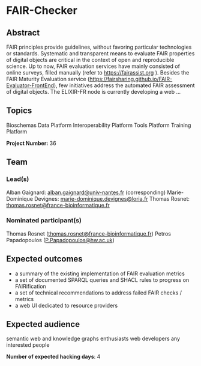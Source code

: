 # FAIR-Checker

## Abstract

FAIR principles provide guidelines, without favoring particular technologies or standards. Systematic and transparent means to evaluate FAIR properties of digital objects are critical in the context of open and reproducible science. Up to now, FAIR evaluation services have mainly consisted of online surveys, filled manually (refer to https://fairassist.org ). Besides the FAIR Maturity Evaluation service (https://fairsharing.github.io/FAIR-Evaluator-FrontEnd), few initiatives address the automated FAIR assessment of digital objects. The ELIXIR-FR node is currently developing a web ...

## Topics

Bioschemas
 Data Platform
 Interoperability Platform
 Tools Platform
 Training Platform

**Project Number:** 36

## Team

### Lead(s)

Alban Gaignard: alban.gaignard@univ-nantes.fr (corresponding) 
 Marie-Dominique Devignes: marie-dominique.devignes@loria.fr 
 Thomas Rosnet: thomas.rosnet@france-bioinformatique.fr

### Nominated participant(s)

Thomas Rosnet (thomas.rosnet@france-bioinformatique.fr)
 Petros Papadopoulos (P.Papadopoulos@hw.ac.uk)

## Expected outcomes

- a summary of the existing implementation of FAIR evaluation metrics 
 - a set of documented SPARQL queries and SHACL rules to progress on FAIRification 
 - a set of technical recommendations to address failed FAIR checks / metrics 
 - a web UI dedicated to resource providers

## Expected audience

semantic web and knowledge graphs enthusiasts 
 web developers 
 any interested people

**Number of expected hacking days**: 4

